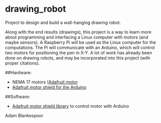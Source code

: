 # drawing_robot

Project to design and build a wall-hanging drawing robot.

Along with the end results (drawings), this project is a way to learn more about programming and interfacing a Linux computer with motors (and maybe sensors).  A Raspberry Pi will be used as the Linux computer for the computations.   The Pi will communicate with an Arduino, which will control two motors for positioning the pen in X-Y.  A lot of work has already been done on drawing robots, and may be incorporated into this project (with proper citations).

##Hardware:
* NEMA 17 motors ([Adafruit motor](www.adafruit.com/products/324)
* [Adafruit motor shield for the Arduino](www.adafruit.com/products/1438)

##Software:
* [Adafruit motor shield library](https://github.com/adafruit/Adafruit_Motor_Shield_V2_Library) to control motor with Arduino



Adam Blankespoor

